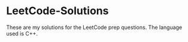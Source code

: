 # LeetCode-Solutions

These are my solutions for the LeetCode prep questions. The language used is C++.
